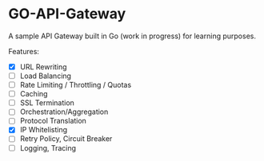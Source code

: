 # GO-API-Gateway

A sample API Gateway built in Go (work in progress) for learning purposes.

Features:

-   [x] URL Rewriting
-   [ ] Load Balancing
-   [ ] Rate Limiting / Throttling / Quotas
-   [ ] Caching
-   [ ] SSL Termination
-   [ ] Orchestration/Aggregation
-   [ ] Protocol Translation
-   [x] IP Whitelisting
-   [ ] Retry Policy, Circuit Breaker
-   [ ] Logging, Tracing
